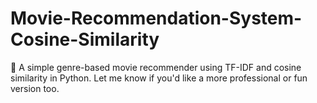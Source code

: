 # Movie-Recommendation-System-Cosine-Similarity
🎥 A simple genre-based movie recommender using TF-IDF and cosine similarity in Python.  Let me know if you'd like a more professional or fun version too.
